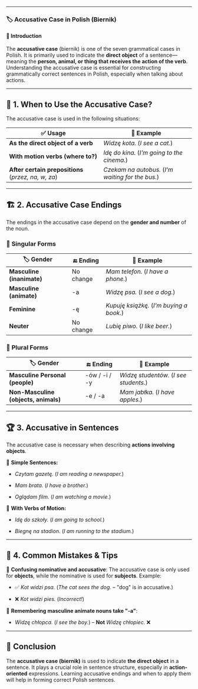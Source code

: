 
---
### 🏷 **Accusative Case in Polish (Biernik)**

#### 📌 **Introduction**

The **accusative case** (biernik) is one of the seven grammatical cases in Polish. It is primarily used to indicate the **direct object** of a sentence—meaning the **person, animal, or thing that receives the action of the verb**. Understanding the accusative case is essential for constructing grammatically correct sentences in Polish, especially when talking about actions.

---

## 📖 **1. When to Use the Accusative Case?**

The accusative case is used in the following situations:

|✅ **Usage**|📝 **Example**|
|---|---|
|**As the direct object of a verb**|_Widzę kota._ (_I see a cat._)|
|**With motion verbs (where to?)**|_Idę do kina._ (_I’m going to the cinema._)|
|**After certain prepositions** (_przez, na, w, za_)|_Czekam na autobus._ (_I’m waiting for the bus._)|

---

## 🏗 **2. Accusative Case Endings**

The endings in the accusative case depend on the **gender and number** of the noun.

### 🔹 **Singular Forms**

|🏷 **Gender**|🔚 **Ending**|📝 **Example**|
|---|---|---|
|**Masculine (inanimate)**|No change|_Mam telefon._ (_I have a phone._)|
|**Masculine (animate)**|-a|_Widzę psa._ (_I see a dog._)|
|**Feminine**|-ę|_Kupuję książkę._ (_I’m buying a book._)|
|**Neuter**|No change|_Lubię piwo._ (_I like beer._)|

### 🔹 **Plural Forms**

|🏷 **Gender**|🔚 **Ending**|📝 **Example**|
|---|---|---|
|**Masculine Personal (people)**|-ów / -i / -y|_Widzę studentów._ (_I see students._)|
|**Non-Masculine (objects, animals)**|-e / -a|_Mam jabłka._ (_I have apples._)|

---

## 🏆 **3. Accusative in Sentences**

The accusative case is necessary when describing **actions involving objects**.

🔹 **Simple Sentences:**

- _Czytam gazetę._ (_I am reading a newspaper._)
    
- _Mam brata._ (_I have a brother._)
    
- _Oglądam film._ (_I am watching a movie._)
    

🔹 **With Verbs of Motion:**

- _Idę do szkoły._ (_I am going to school._)
    
- _Biegnę na stadion._ (_I am running to the stadium._)
    

---

## 🚀 **4. Common Mistakes & Tips**

🔸 **Confusing nominative and accusative**: The accusative case is only used for **objects**, while the nominative is used for **subjects**. Example:

- ✅ _Kot widzi psa._ (_The cat sees the dog._ – "dog" is in accusative.)
    
- ❌ _Kot widzi pies._ (_Incorrect!_)
    

🔸 **Remembering masculine animate nouns take "-a"**:

- _Widzę chłopca._ (_I see the boy._) – **Not** _Widzę chłopiec._ ❌
    

---

## 🏁 **Conclusion**

The **accusative case (biernik)** is used to indicate **the direct object** in a sentence. It plays a crucial role in sentence structure, especially in **action-oriented** expressions. Learning accusative endings and when to apply them will help in forming correct Polish sentences.